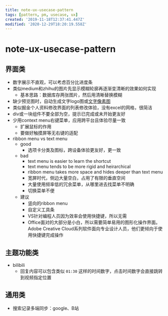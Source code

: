 ```yaml
---
title: note-ux-usecase-pattern
tags: [pattern, pm, usecase, ux]
created: '2019-11-18T12:37:41.447Z'
modified: '2020-12-29T18:20:19.558Z'
---
```


# note-ux-usecase-pattern

## 界面类

- 数字展示不直观，可以考虑百分比进度条
- 类似medium和zhihu的图片先显示模糊轮廓再逐渐变清晰的效果如何实现
  - 基本思路：数据库存两张图片，然后用清晰替换模糊
- 缺少预览图时，自动生成文字logo图或[文字像素图](https://svelte.dev/contributors.jpg)
- 类似掘金个人资料修改界面的列表修改体验，没有excel的网格，很简洁
- div或一块组件不要全部为空，提示已完成或未开始更友好
- 少用context menu右键菜单，应用跨平台且体验尽量一致
  - 扩展鼠标的作用
  - 要做好触摸屏等无右键的适配
- ribbon menu vs text menu
  - good
    - 选项卡分类及图标，跨设备体验更友好，更一致
  - bad
    - text menu is easier to learn the shortcut
    - text menu tends to be more rigid and heirarchical
    - ribbon menu takes more space and hides deeper than text menu
    - 宽屏时代，侧边大量空白，占用了有限的垂直空间
    - 大量使用频率低的冗余菜单，从哪里进去找菜单不明确
    - 切换菜单不便
  - 建议
    - 竖向的ribbon menu
    - 自定义工具条
    - VS针对编程人员因为效率会使用快捷键，所以无需
    - Office面对的大部分是小白，所以需要简单易用的图形化操作界面。Adobe Creative Cloud系列软件面向专业设计人员，他们更倾向于使用快捷键完成操作

## 主题功能类

- bilibili
  - 回复内容可以包含类似 `01:30` 这样的时间数字，点击时间数字会直接跳转到视频指定位置

## 通用类

- 搜索记录多端同步：google、B站
